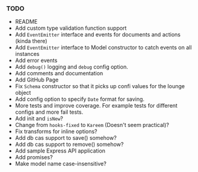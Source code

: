 ### TODO 

* README
* Add custom type validation function support
* Add `EventEmitter` interface and events for documents and actions (kinda there)
* Add `EventEmitter` interface to Model constructor to catch events on all instances 
* Add error events
* Add `debug()` logging and `debug` config option.
* Add comments and documentation
* Add GitHub Page
* Fix `Schema` constructor so that it picks up confi values for the lounge object
* Add config option to specify `Date` format for saving.
* More tests and improve coverage. For example tests for different configs and more fail tests.
* Add init and `isNew`?
* Change from `hooks-fixed` to `Kareem` (Doesn't seem practical)?
* Fix transforms for inline options?
* Add db cas support to save() somehow?
* Add db cas support to remove() somehow?
* Add sample Express API application
* Add promises?
* Make model name case-insensitive?

